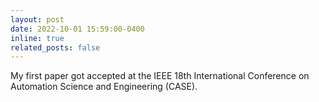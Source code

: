 ```yaml
---
layout: post
date: 2022-10-01 15:59:00-0400
inline: true
related_posts: false
---
```


My first paper got accepted at the IEEE 18th International Conference on Automation Science and Engineering (CASE).
